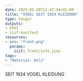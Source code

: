 ```yaml
---
date: 2025-05-20T12:47:44+02:00
title: "VOGEL SEIT 1924 KLEIDUNG"
type: hanger
outputs:
- html
- iiif-manifest
resources:
- src: "front.png"
  params:
    iiif: front/info.json
tags:
- "Material: Holz"
---
```

SEIT 1924
VOGEL KLEIDUNG
